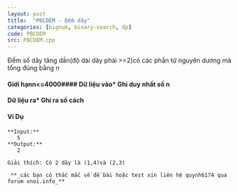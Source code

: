 ```yaml
---
layout: post
title:  "PBCDEM - Đếm dãy"
categories: [bignum, binary-search, dp]
code: PBCDEM
src: PBCDEM.cpp
---
```




  


Đếm số dãy tăng dần(độ dài dãy phải >=2)có các phần tử nguyên dương mà tổng đúng bằng n

#### Giới hạnn<=4000#### Dữ liệu vào*   Ghi duy nhất số n

#### Dữ liệu ra*   Ghi ra số cách

#### Ví Dụ

```
**Input:**
   5
**Output:**
   2

Giải thích: Có 2 dãy là (1,4)và (2,3) 

 **_các bạn có thắc mắc về đề bài hoặc test xin liên hệ quynh6174 qua forum vnoi.info_** 


```

<!--more-->

